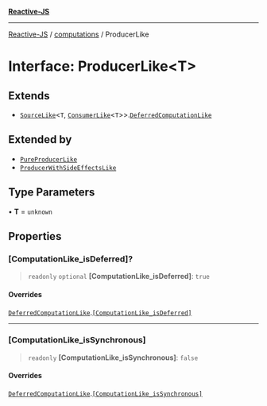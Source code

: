 [**Reactive-JS**](../../README.md)

***

[Reactive-JS](../../README.md) / [computations](../README.md) / ProducerLike

# Interface: ProducerLike\<T\>

## Extends

- [`SourceLike`](SourceLike.md)\<`T`, [`ConsumerLike`](../../utils/interfaces/ConsumerLike.md)\<`T`\>\>.[`DeferredComputationLike`](DeferredComputationLike.md)

## Extended by

- [`PureProducerLike`](PureProducerLike.md)
- [`ProducerWithSideEffectsLike`](ProducerWithSideEffectsLike.md)

## Type Parameters

• **T** = `unknown`

## Properties

### \[ComputationLike\_isDeferred\]?

> `readonly` `optional` **\[ComputationLike\_isDeferred\]**: `true`

#### Overrides

[`DeferredComputationLike`](DeferredComputationLike.md).[`[ComputationLike_isDeferred]`](DeferredComputationLike.md#computationlike_isdeferred)

***

### \[ComputationLike\_isSynchronous\]

> `readonly` **\[ComputationLike\_isSynchronous\]**: `false`

#### Overrides

[`DeferredComputationLike`](DeferredComputationLike.md).[`[ComputationLike_isSynchronous]`](DeferredComputationLike.md#computationlike_issynchronous)
